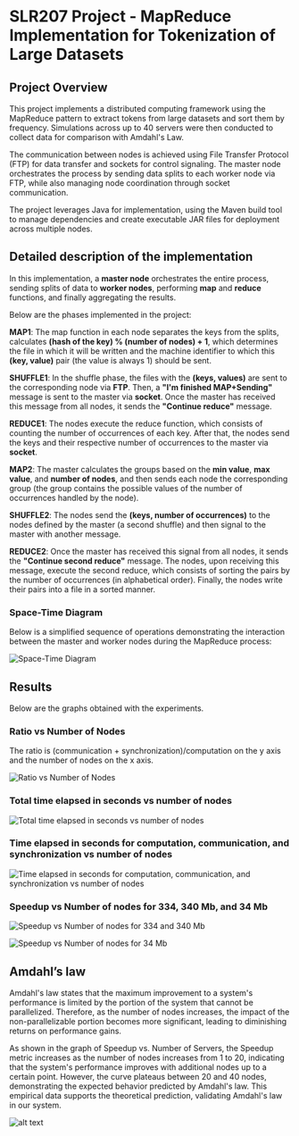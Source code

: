 # SLR207 Project - MapReduce Implementation for Tokenization of Large Datasets

## Project Overview
This project implements a distributed computing framework using the MapReduce pattern to extract tokens from large datasets and sort them by frequency. Simulations across up to 40 servers were then conducted to collect data for comparison with Amdahl's Law.

The communication between nodes is achieved using File Transfer Protocol (FTP) for data transfer and sockets for control signaling. The master node orchestrates the process by sending data splits to each worker node via FTP, while also managing node coordination through socket communication. 

The project leverages Java for implementation, using the Maven build tool to manage dependencies and create executable JAR files for deployment across multiple nodes. 

## Detailed description of the implementation

In this implementation, a **master node** orchestrates the entire process, sending splits of data to **worker nodes**, performing **map** and **reduce** functions, and finally aggregating the results.

Below are the phases implemented in the project:

**MAP1**: The map function in each node separates the keys from the splits, calculates **(hash of the key) % (number of nodes) + 1**, which determines the file in which it will be written and the machine identifier to which this **(key, value)** pair (the value is always 1) should be sent.

**SHUFFLE1**: In the shuffle phase, the files with the **(keys, values)** are sent to the corresponding node via **FTP**. Then, a **"I'm finished MAP+Sending"** message is sent to the master via **socket**. Once the master has received this message from all nodes, it sends the **"Continue reduce"** message.

**REDUCE1**: The nodes execute the reduce function, which consists of counting the number of occurrences of each key. After that, the nodes send the keys and their respective number of occurrences to the master via **socket**.

**MAP2**: The master calculates the groups based on the **min value**, **max value**, and **number of nodes**, and then sends each node the corresponding group (the group contains the possible values of the number of occurrences handled by the node).

**SHUFFLE2**: The nodes send the **(keys, number of occurrences)** to the nodes defined by the master (a second shuffle) and then signal to the master with another message.

**REDUCE2**: Once the master has received this signal from all nodes, it sends the **"Continue second reduce"** message. The nodes, upon receiving this message, execute the second reduce, which consists of sorting the pairs by the number of occurrences (in alphabetical order). Finally, the nodes write their pairs into a file in a sorted manner.

### Space-Time Diagram
Below is a simplified sequence of operations demonstrating the interaction between the master and worker nodes during the MapReduce process:

![Space-Time Diagram](./images/space_time_diagram.png)

## Results

Below are the graphs obtained with the experiments. 

### Ratio vs Number of Nodes
The ratio is (communication + synchronization)/computation on the y axis and the number of nodes on the x axis. 

![Ratio vs Number of Nodes](./images/Ratio_vs_Number_of_Nodes.png)

### Total time elapsed in seconds vs number of nodes

![Total time elapsed in seconds vs number of nodes](./images/Total_time_elapsed_in_seconds_vs_number_of_nodes.png)

### Time elapsed in seconds for computation, communication, and synchronization vs number of nodes

![Time elapsed in seconds for computation, communication, and synchronization vs number of nodes](./images/time_elapsed.png)

### Speedup vs Number of nodes for 334, 340 Mb, and 34 Mb

![Speedup vs Number of nodes for 334 and 340 Mb](./images/speedup_vs_nb_nodes_334_340.png)

![Speedup vs Number of nodes for 34 Mb](./images/speedup_vs_nb_nodes_34.png)

## Amdahl’s law

Amdahl's law states that the maximum improvement to a system's performance is limited by the portion of the system that cannot be parallelized. Therefore, as the number of nodes increases, the impact of the non-parallelizable portion becomes more significant, leading to diminishing returns on performance gains. 

As shown in the graph of Speedup vs. Number of Servers, the Speedup metric increases as the number of nodes increases from 1 to 20, indicating that the system's performance improves with additional nodes up to a certain point. However, the curve plateaus between 20 and 40 nodes, demonstrating the expected behavior predicted by Amdahl's law. This empirical data supports the theoretical prediction, validating Amdahl's law in our system.

![alt text](./images/amdahls-law.png)

